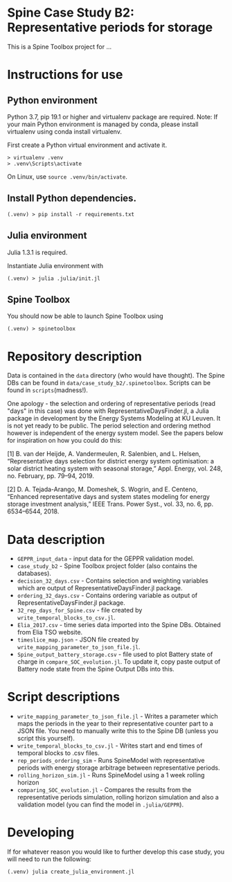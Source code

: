# Spine Case Study B2: Representative periods for storage

This is a Spine Toolbox project for ...

# Instructions for use

## Python environment

Python 3.7, pip 19.1 or higher and virtualenv package are required. Note: If your main Python environment is managed by conda, please install virtualenv using conda install virtualenv.

First create a Python virtual environment and activate it.
```
> virtualenv .venv
> .venv\Scripts\activate
```

On Linux, use `source .venv/bin/activate`.

## Install Python dependencies.

```
(.venv) > pip install -r requirements.txt
```

## Julia environment

Julia 1.3.1 is required.

Instantiate Julia environment with

```
(.venv) > julia .julia/init.jl
```

## Spine Toolbox

You should now be able to launch Spine Toolbox using

```
(.venv) > spinetoolbox
```

# Repository description

Data is contained in the `data` directory (who would have thought). The Spine DBs can be found in `data/case_study_b2/.spinetoolbox`. Scripts can be found in `scripts`(madness!). 

One apology - the selection and ordering of representative periods (read "days" in this case) was done with RepresentativeDaysFinder.jl, a Julia package in development by the Energy Systems Modeling at KU Leuven. It is not yet ready to be public. The period selection and ordering method however is independent of the energy system model. See the papers below for inspiration on how you could do this:

[1] B. van der Heijde, A. Vandermeulen, R. Salenbien, and L. Helsen, “Representative days selection for district energy system optimisation: a solar district heating system with seasonal storage,” Appl. Energy, vol. 248, no. February, pp. 79–94, 2019.

[2] D. A. Tejada-Arango, M. Domeshek, S. Wogrin, and E. Centeno, “Enhanced representative days and system states modeling for energy storage investment analysis,” IEEE Trans. Power Syst., vol. 33, no. 6, pp. 6534–6544, 2018. 

# Data description
* `GEPPR_input_data` - input data for the GEPPR validation model.
* `case_study_b2` - Spine Toolbox project folder (also contains the databases).
* `decision_32_days.csv` - Contains selection and weighting variables which are output of RepresentativeDaysFinder.jl package.
* `ordering_32_days.csv` - Contains ordering variable as output of RepresentativeDaysFinder.jl package.
* `32_rep_days_for_Spine.csv` - file created by `write_temporal_blocks_to_csv.jl`.
* `Elia_2017.csv` - time series data imported into the Spine DBs. Obtained from Elia TSO website.
* `timeslice_map.json` - JSON file created by `write_mapping_parameter_to_json_file.jl`.
* `Spine_output_battery_storage.csv` - file used to plot Battery state of charge in `compare_SOC_evolution.jl`. To update it, copy paste output of Battery node state from the Spine Output DBs into this.


# Script descriptions

* `write_mapping_parameter_to_json_file.jl` - Writes a parameter which maps the periods in the year to their representative counter part to a JSON file. You need to manually write this to the Spine DB (unless you script this yourself).  
* `write_temporal_blocks_to_csv.jl` - Writes start and end times of temporal blocks to .csv files.
* `rep_periods_ordering_sim` - Runs SpineModel with representative periods with energy storage arbitrage between representative periods. 
* `rolling_horizon_sim.jl` - Runs SpineModel using a 1 week rolling horizon
* `comparing_SOC_evolution.jl` - Compares the results from the representative periods simulation, rolling horizon simulation and also a validation model (you can find the model in `.julia/GEPPR`).

# Developing
If for whatever reason you would like to further develop this case study, you will need to run the following:
```
(.venv) julia create_julia_environment.jl
```



